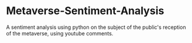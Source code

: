 # Metaverse-Sentiment-Analysis
A sentiment analysis using python on the subject of the public's reception of the metaverse, using youtube comments.
